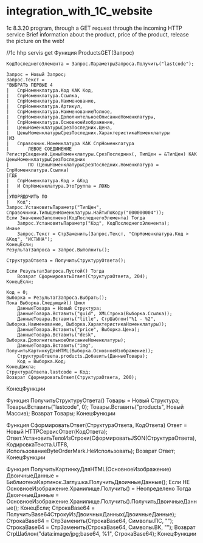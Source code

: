 # integration_with_1C_website
1c 8.3.20 program, through a GET request through the incoming HTTP service
Brief information about the product, price of the product, release the picture on the web!


//1c hhp servis  get 
Функция ProductsGET(Запрос)	


	КодПоследнегоЭлемента = Запрос.ПараметрыЗапроса.Получить("lastcode");
	
	Запрос = Новый Запрос;
	Запрос.Текст = 
	"ВЫБРАТЬ ПЕРВЫЕ 4
	|	СпрНоменклатура.Код КАК Код,
	|	СпрНоменклатура.Ссылка,
	|	СпрНоменклатура.Наименование,
	|	СпрНоменклатура.Артикул,
	|	СпрНоменклатура.НаименованиеПолное,
	|	СпрНоменклатура.ДополнительноеОписаниеНоменклатуры,
	|	СпрНоменклатура.ОсновноеИзображение,
	|	ЦеныНоменклатурыСрезПоследних.Цена,
	|	ЦеныНоменклатурыСрезПоследних.ХарактеристикаНоменклатуры
	|ИЗ
	|	Справочник.Номенклатура КАК СпрНоменклатура
	|		ЛЕВОЕ СОЕДИНЕНИЕ РегистрСведений.ЦеныНоменклатуры.СрезПоследних(, ТипЦен = &ТипЦен) КАК ЦеныНоменклатурыСрезПоследних
	|		ПО (ЦеныНоменклатурыСрезПоследних.Номенклатура = СпрНоменклатура.Ссылка)
	|ГДЕ
	|	СпрНоменклатура.Код > &Код
	|	И СпрНоменклатура.ЭтоГруппа = ЛОЖЬ
	|
	|УПОРЯДОЧИТЬ ПО
	|	Код";
	Запрос.УстановитьПараметр("ТипЦен", Справочники.ТипыЦенНоменклатуры.НайтиПоКоду("000000004"));
	Если ЗначениеЗаполнено(КодПоследнегоЭлемента) Тогда
		Запрос.УстановитьПараметр("Код", КодПоследнегоЭлемента);
	Иначе	
		Запрос.Текст = СтрЗаменить(Запрос.Текст, "СпрНоменклатура.Код > &Код", "ИСТИНА");	
	КонецЕсли; 
	РезультатЗапроса = Запрос.Выполнить();
	
	СтруктураОтвета = ПолучитьСтруктуруОтвета();
	
	Если РезультатЗапроса.Пустой() Тогда
		Возврат СформироватьОтвет(СтруктураОтвета, 204);
	КонецЕсли; 
	
	Код = 0; 
	Выборка = РезультатЗапроса.Выбрать();
	Пока Выборка.Следующий() Цикл
		ДанныеТовара = Новый Структура;
		ДанныеТовара.Вставить("guid", XMLСтрока(Выборка.Ссылка));
		ДанныеТовара.Вставить("title", СтрШаблон("%1 - %2", Выборка.Наименование, Выборка.ХарактеристикаНоменклатуры));
		ДанныеТовара.Вставить("price", Выборка.Цена);
		ДанныеТовара.Вставить("desk", Выборка.ДополнительноеОписаниеНоменклатуры);
		ДанныеТовара.Вставить("img", ПолучитьКартинкуДляHTML(Выборка.ОсновноеИзображение));
		СтруктураОтвета.products.Добавить(ДанныеТовара);
		Код = Выборка.Код;
	КонецЦикла; 
	СтруктураОтвета.lastcode = Код;	
	Возврат СформироватьОтвет(СтруктураОтвета, 200);
КонецФункции

Функция ПолучитьСтруктуруОтвета()
  Товары = Новый Структура;
  Товары.Вставить("lastcode", 0);
  Товары.Вставить("products", Новый Массив);
  Возврат Товары;
КонецФункции


Функция СформироватьОтвет(СтруктураОтвета, КодОтвета)
    Ответ = Новый HTTPСервисОтвет(КодОтвета);
    Ответ.УстановитьТелоИзСтроки(СформироватьJSON(СтруктураОтвета), КодировкаТекста.UTF8, ИспользованиеByteOrderMark.НеИспользовать);
    Возврат Ответ;
КонецФункции

Функция ПолучитьКартинкуДляHTML(ОсновноеИзображение)
    ДвоичныеДанные = БиблиотекаКартинок.Заглушка.ПолучитьДвоичныеДанные();
    Если НЕ ОсновноеИзображение.Хранилище.Получить() = Неопределено Тогда
         ДвоичныеДанные = ОсновноеИзображение.Хранилище.Получить().ПолучитьДвоичныеДанные();
    КонецЕсли; 
    СтрокаBase64 = ПолучитьBase64СтрокуИзДвоичныхДанных(ДвоичныеДанные);
    СтрокаBase64 = СтрЗаменить(СтрокаBase64, Символы.ПС, "");
    СтрокаBase64 = СтрЗаменить(СтрокаBase64, Символы.ВК, "");
    Возврат СтрШаблон("data:image/jpg;base64, %1", СтрокаBase64);
КонецФункции

